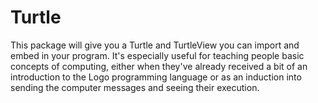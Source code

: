# Turtle

This package will give you a Turtle and TurtleView you can import and embed in your program. It's especially useful for teaching people basic concepts of computing, either when they've already received a bit of an introduction to the Logo programming language or as an induction into sending the computer messages and seeing their execution. 
